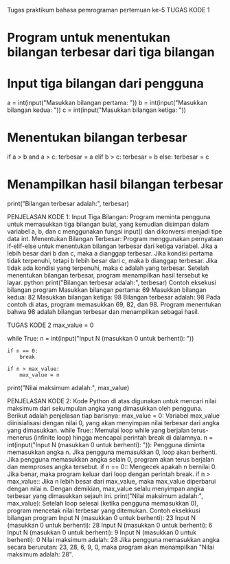 Tugas praktikum bahasa pemrograman pertemuan ke-5
TUGAS KODE 1
# Program untuk menentukan bilangan terbesar dari tiga bilangan

# Input tiga bilangan dari pengguna
a = int(input("Masukkan bilangan pertama: "))
b = int(input("Masukkan bilangan kedua: "))
c = int(input("Masukkan bilangan ketiga: "))

# Menentukan bilangan terbesar
if a > b and a > c:
    terbesar = a
elif b > c:
    terbesar = b
else:
    terbesar = c

# Menampilkan hasil bilangan terbesar
print("Bilangan terbesar adalah:", terbesar)

  PENJELASAN KODE 1:
Input Tiga Bilangan:
Program meminta pengguna untuk memasukkan tiga bilangan bulat, yang kemudian disimpan dalam variabel a, b, dan c menggunakan fungsi input() dan dikonversi menjadi tipe data int.
Menentukan Bilangan Terbesar:
Program menggunakan pernyataan if-elif-else untuk menentukan bilangan terbesar dari ketiga variabel.
Jika a lebih besar dari b dan c, maka a dianggap terbesar.
Jika kondisi pertama tidak terpenuhi, tetapi b lebih besar dari c, maka b dianggap terbesar.
Jika tidak ada kondisi yang terpenuhi, maka c adalah yang terbesar.
Setelah menentukan bilangan terbesar, program menampilkan hasil tersebut ke layar.
python
print("Bilangan terbesar adalah:", terbesar)
Contoh eksekusi bilangan program
Masukkan bilangan pertama: 69
Masukkan bilangan kedua: 82
Masukkan bilangan ketiga: 98
Bilangan terbesar adalah: 98
Pada contoh di atas, program memasukkan 69, 82, dan 98. Program menentukan bahwa 98 adalah bilangan terbesar dan menampilkan sebagai hasil.

TUGAS KODE 2
max_value = 0

while True:
    n = int(input("Input N (masukkan 0 untuk berhenti): "))
    
    if n == 0:
        break
        
    if n > max_value:
        max_value = n

print("Nilai maksimum adalah:", max_value)

 PENJELASAN KODE 2:
Kode Python di atas digunakan untuk mencari nilai maksimum dari sekumpulan angka yang dimasukkan oleh pengguna. Berikut adalah penjelasan tiap barisnya:
max_value = 0: Variabel max_value diinisialisasi dengan nilai 0, yang akan menyimpan nilai terbesar dari angka yang dimasukkan.
while True:: Memulai loop while yang berjalan terus-menerus (infinite loop) hingga mencapai perintah break di dalamnya.
n = int(input("Input N (masukkan 0 untuk berhenti): ")): Pengguna diminta memasukkan angka n. Jika pengguna memasukkan 0, loop akan berhenti. Jika pengguna memasukkan angka selain 0, program akan terus berjalan dan memproses angka tersebut.
if n == 0:: Mengecek apakah n bernilai 0. Jika benar, maka program keluar dari loop dengan perintah break.
if n > max_value:: Jika n lebih besar dari max_value, maka max_value diperbarui dengan nilai n. Dengan demikian, max_value selalu menyimpan angka terbesar yang dimasukkan sejauh ini.
print("Nilai maksimum adalah:", max_value): Setelah loop selesai (ketika pengguna memasukkan 0), program mencetak nilai terbesar yang ditemukan.
Contoh eksekkusi bilangan program
Input N (masukkan 0 untuk berhenti): 23
Input N (masukkan 0 untuk berhenti): 28
Input N (masukkan 0 untuk berhenti): 6
Input N (masukkan 0 untuk berhenti): 9
Input N (masukkan 0 untuk berhenti): 0
Nilai maksimum adalah: 28
Jika pengguna memasukkan angka secara berurutan: 23, 28, 6, 9, 0, maka program akan menampilkan "Nilai maksimum adalah: 28".



